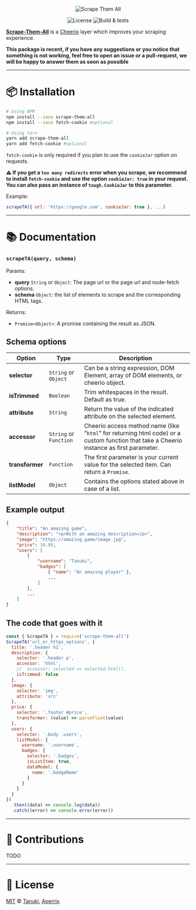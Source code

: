 <p align="center">
  <img src="https://i.imgur.com/rhrbozr.png" alt="Scrape Them All">
</p>
<p align="center">
  <img src="https://img.shields.io/github/license/tanukijs/scrape-them-all" alt="License">
  <img src="https://github.com/tanukijs/scrape-them-all/workflows/Build%20&%20tests/badge.svg" alt="Build & tests">
</p>

**[Scrape-Them-All](http://npmjs.com/package/scrape-them-all)** is a [Cheerio](https://cheerio.js.org) layer which improves your scraping experience.

**This package is recent, if you have any suggestions or you notice that something is not working, feel free to open an issue or a pull-request, we will be happy to answer them as soon as possible**

---

# 📦 Installation

```sh
# Using NPM
npm install --save scrape-them-all
npm install --save fetch-cookie #optional

# Using Yarn
yarn add scrape-them-all
yarn add fetch-cookie #optional
```


`fetch-cookie` is only required if you plan to use the `cookieJar` option on requests.

**⚠ If you get a ``too many redirects`` error when you scrape, we recommend to install ``fetch-cookie`` and use the option ``cookieJar: true`` in your request. You can also pass an instance of `tough.CookieJar` to this parameter.**

Example:
```js
scrapeTA({ url: 'https://google.com', cookieJar: true }, ...)
```
---

# 📚 Documentation

### `scrapeTA(query, schema)`

Params:

- **query** `String` or `Object`: The page url or the page url and node-fetch options.
- **schema** `Object`: the list of elements to scrape and the corresponding HTML tags.

Returns:

- `Promise<Object>`: A promise containing the result as JSON.

## Schema options

| Option          | Type                   | Description                                                                                                                              |
| --------------- | ---------------------- | ---------------------------------------------------------------------------------------------------------------------------------------- |
| **selector**    | `String` or `Object`   | Can be a string expression, DOM Element, array of DOM elements, or cheerio object.                                                       |  |
| **isTrimmed**   | `Boolean`              | Trim whitespaces in the result. Default as true.                                                                                         |
| **attribute**   | `String`               | Return the value of the indicated attribute on the selected element.                                                                     |
| **accessor**    | `String` or `Function` | Cheerio access method name (like "`html`" for returning html code) or a custom function that take a Cheerio instance as first parameter. |
| **transformer** | `Function`             | The first parameter is your current value for the selected item. Can return a `Promise`.                                                 |
| **listModel**   | `Object`               | Contains the options stated above in case of a list.                                                                                     |

## Example output

```json
{
    "title": "An amazing game",
    "description": "<p>With an amazing description</p>",
    "image": "https://amazing.game/image.jpg",
    "price": 10.99,
    "users": [
        {
            "username": "Tanuki",
            "badges": [
                { "name": "An amazing player" },
                ...
            ]
        },
        ...
    ]
}
```

## The code that goes with it

```js
const { ScrapeTA } = require('scrape-them-all')
ScrapeTA('url_or_https_options', {
  title: '.header h1',
  description: {
    selector: '.header p',
    accessor: 'html',
    //  accessor: selected => selected.html(),
    isTrimmed: false
  },
  image: {
    selector: 'img',
    attribute: 'src'
  },
  price: {
    selector: '.footer #price',
    transformer: (value) => parseFloat(value)
  },
  users: {
    selector: '.body .users',
    listModel: {
      username: '.username',
      badges: {
        selector: '.badges',
        isListItem: true,
        dataModel: {
          name: '.badgeName'
        }
      }
    }
  }
})
  .then((data) => console.log(data))
  .catch((error) => console.error(error))
```

---

# 💪 Contributions
 TODO

---

# 📜 License

[MIT](https://github.com/tanukijs/scrape-them-all/blob/typescript/LICENSE) © [Tanuki](https://github.com/tanukijs), [Aperrix](https://github.com/Aperrix).
